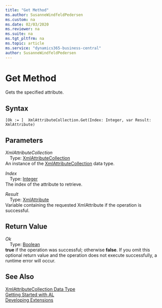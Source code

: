 ```yaml
---
title: "Get Method"
ms.author: SusanneWindfeldPedersen
ms.custom: na
ms.date: 02/03/2020
ms.reviewer: na
ms.suite: na
ms.tgt_pltfrm: na
ms.topic: article
ms.service: "dynamics365-business-central"
author: SusanneWindfeldPedersen
---
```

[//]: # (START>DO_NOT_EDIT)
[//]: # (IMPORTANT:Do not edit any of the content between here and the END>DO_NOT_EDIT.)
[//]: # (Any modifications should be made in the .xml files in the ModernDev repo.)
# Get Method
Gets the specified attribute.


## Syntax
```
[Ok := ]  XmlAttributeCollection.Get(Index: Integer, var Result: XmlAttribute)
```
## Parameters
*XmlAttributeCollection*  
&emsp;Type: [XmlAttributeCollection](xmlattributecollection-data-type.md)  
An instance of the [XmlAttributeCollection](xmlattributecollection-data-type.md) data type.  

*Index*  
&emsp;Type: [Integer](../integer/integer-data-type.md)  
The index of the attribute to retrieve.
        
*Result*  
&emsp;Type: [XmlAttribute](../xmlattribute/xmlattribute-data-type.md)  
Variable containing the requested XmlAttribute if the operation is successful.  


## Return Value
*Ok*  
&emsp;Type: [Boolean](../boolean/boolean-data-type.md)  
**true** if the operation was successful; otherwise **false**.  If you omit this optional return value and the operation does not execute successfully, a runtime error will occur.    


[//]: # (IMPORTANT: END>DO_NOT_EDIT)
## See Also
[XmlAttributeCollection Data Type](xmlattributecollection-data-type.md)  
[Getting Started with AL](../../devenv-get-started.md)  
[Developing Extensions](../../devenv-dev-overview.md)